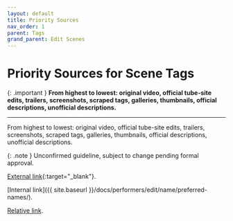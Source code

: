 ```yaml
---
layout: default
title: Priority Sources
nav_order: 1
parent: Tags
grand_parent: Edit Scenes
---
```


# Priority Sources for Scene Tags

{: .important }
**From highest to lowest: original video, official tube-site edits, trailers, screenshots, scraped tags, galleries, thumbnails, official descriptions, unofficial descriptions.**

---

From highest to lowest: original video, official tube-site edits, trailers, screenshots, scraped tags, galleries, thumbnails, official descriptions, unofficial descriptions.

{: .note }
Unconfirmed guideline, subject to change pending formal approval.

[External link](https://stashdb.org/performers/fbd10ce7-3209-4788-b84f-3a2ec1b19326){:target="_blank"}.

[Internal link]({{ site.baseurl }}/docs/performers/edit/name/preferred-names/).

[Relative link](../jav-names/).
